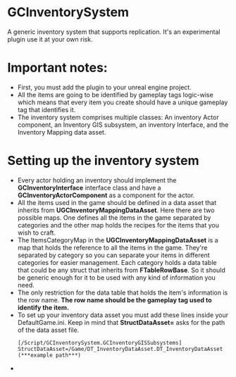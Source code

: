 # GCInventorySystem
 A generic inventory system that supports replication. It's an experimental plugin use it at your own risk.

# Important notes:
 - First, you must add the plugin to your unreal engine project.
 - All the items are going to be identified by gameplay tags logic-wise which means that every item you create should have a unique gameplay tag that identifies it.
 - The inventory system comprises multiple classes: An inventory Actor component, an Inventory GIS subsystem, an inventory Interface, and the Inventory Mapping data asset.

# Setting up the inventory system
 - Every actor holding an inventory should implement the **GCInventoryInterface** interface class and have a **GCInventoryActorComponent** as a component for the actor.
 - All the items used in the game should be defined in a data asset that inherits from **UGCInventoryMappingDataAsset**. Here there are two possible maps. One defines all the items in the game separated by categories and the other map holds the recipes for the items that you wish to craft.
 - The ItemsCategoryMap in the **UGCInventoryMappingDataAsset** is a map that holds the reference to all the items in the game. They're separated by category so you can separate your items in different categories for easier management. Each category holds a data table that could be any struct that inherits from **FTableRowBase**. So it should be generic enough for it to be used with any kind of information you need.
 - The only restriction for the data table that holds the item's information is the row name. **The row name should be the gameplay tag used to identify the item.**
 - To set up your inventory data asset you must add these lines inside your DefaultGame.ini. Keep in mind that **StructDataAsset=** asks for the path of the data asset file.
   ```
   [/Script/GCInventorySystem.GCInventoryGISSubsystems]
   StructDataAsset=/Game/DT_InventoryDataAsset.DT_InventoryDataAsset (***example path***)
   ```
 - 
